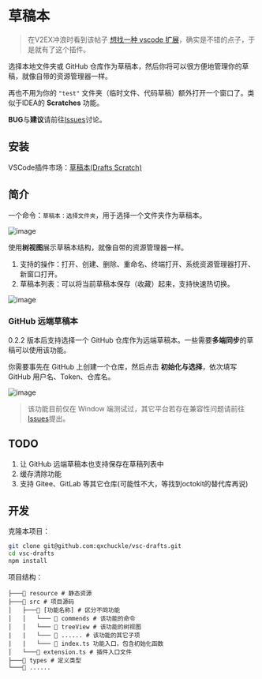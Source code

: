 # 草稿本
> 在V2EX冲浪时看到该帖子 [想找一种 vscode 扩展](https://www.v2ex.com/t/1033986)，确实是不错的点子，于是就有了这个插件。

选择本地文件夹或 GitHub 仓库作为草稿本，然后你将可以很方便地管理你的草稿，就像自带的资源管理器一样。

再也不用为你的 `"test"` 文件夹（临时文件、代码草稿）额外打开一个窗口了。类似于IDEA的 **Scratches** 功能。

**BUG**与**建议**请前往[Issues](https://github.com/qxchuckle/vsc-drafts/issues)讨论。

## 安装
VSCode插件市场：[草稿本(Drafts Scratch)](https://marketplace.visualstudio.com/items?itemName=qcqx.qx-drafts)

## 简介
一个命令：`草稿本：选择文件夹`，用于选择一个文件夹作为草稿本。

![image](https://github.com/qxchuckle/vsc-drafts/assets/55614189/b8737ac8-69fe-49ab-a1c5-025e85565e70)

使用**树视图**展示草稿本结构，就像自带的资源管理器一样。
1. 支持的操作：打开、创建、删除、重命名、终端打开、系统资源管理器打开、新窗口打开。
2. 草稿本列表：可以将当前草稿本保存（收藏）起来，支持快速热切换。

![image](https://github.com/qxchuckle/vsc-drafts/assets/55614189/6d77214c-a248-4a1e-b6c4-6e275076cf90)

### GitHub 远端草稿本
0.2.2 版本后支持选择一个 GitHub 仓库作为远端草稿本。一些需要**多端同步**的草稿可以使用该功能。

你需要事先在 GitHub 上创建一个仓库，然后点击 **初始化与选择**，依次填写 GitHub 用户名、Token、仓库名。

![image](https://github.com/qxchuckle/vsc-drafts/assets/55614189/5b5f4cd7-ace7-4967-b084-6fdded6b8fc9)

> 该功能目前仅在 Window 端测试过，其它平台若存在兼容性问题请前往[Issues](https://github.com/qxchuckle/vsc-drafts/issues)提出。

## TODO
1. 让 GitHub 远端草稿本也支持保存在草稿列表中
2. 缓存清除功能
3. 支持 Gitee、GitLab 等其它仓库(可能性不大，等找到octokit的替代库再说)

## 开发
克隆本项目：

```bash
git clone git@github.com:qxchuckle/vsc-drafts.git
cd vsc-drafts
npm install
```

项目结构：

```
├───📁 resource # 静态资源
├───📁 src # 项目源码
│   ├───📁 [功能名称] # 区分不同功能
│   │   └─── 📁 commends # 该功能的命令
│   │   └─── 📁 treeView # 该功能的树视图
|   |   └─── 📁 ...... # 该功能的其它子项
|   |   └─── 📄 index.ts 功能入口，包含初始化函数
│   └───📄 extension.ts # 插件入口文件
├───📁 types # 定义类型
└───📄 ......
```















